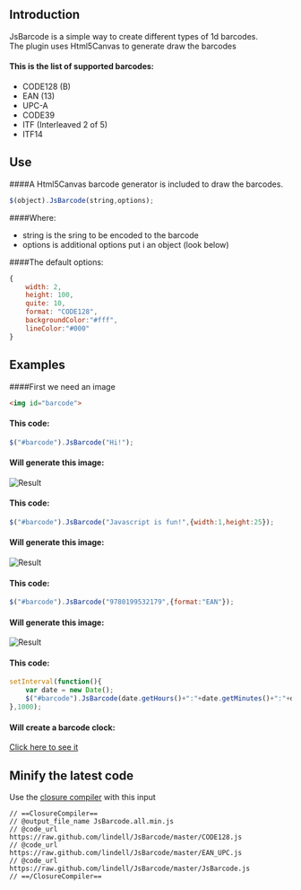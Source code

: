 Introduction
----
JsBarcode is a simple way to create different types of 1d barcodes.  
The plugin uses Html5Canvas to generate draw the barcodes

#### This is the list of supported barcodes:
*  CODE128 (B)
*  EAN (13)
*  UPC-A
*  CODE39
*  ITF (Interleaved 2 of 5)
*  ITF14

Use
----
####A Html5Canvas barcode generator is included to draw the barcodes.
````javascript
$(object).JsBarcode(string,options);
````
####Where:
*  string is the sring to be encoded to the barcode
*  options is additional options put i an object (look below)

####The default options:
````javascript
{
	width: 2,
	height:	100,
	quite: 10,
	format:	"CODE128",
	backgroundColor:"#fff",
	lineColor:"#000"
}
````


Examples
----

####First we need an image
````html
<img id="barcode">
````

#### This code:
````javascript
$("#barcode").JsBarcode("Hi!");
````

#### Will generate this image:
![Result](http://fleo.se/barcode/img/hi.png)
  
  
  
#### This code:
````javascript
$("#barcode").JsBarcode("Javascript is fun!",{width:1,height:25});
````
#### Will generate this image:
![Result](http://fleo.se/barcode/img/javascript.png)
  
  
  
#### This code:
````javascript
$("#barcode").JsBarcode("9780199532179",{format:"EAN"});
````
#### Will generate this image:
![Result](http://fleo.se/barcode/img/ean.png)
  
  
  
#### This code:
````javascript
setInterval(function(){
	var date = new Date();
	$("#barcode").JsBarcode(date.getHours()+":"+date.getMinutes()+":"+date.getSeconds());
},1000);
````
#### Will create a barcode clock:
[Click here to see it](http://fleo.se/barcode/example/barcodeClock.html)



Minify the latest code
----
Use the [closure compiler](http://closure-compiler.appspot.com/home) with this input
````
// ==ClosureCompiler==
// @output_file_name JsBarcode.all.min.js
// @code_url https://raw.github.com/lindell/JsBarcode/master/CODE128.js
// @code_url https://raw.github.com/lindell/JsBarcode/master/EAN_UPC.js
// @code_url https://raw.github.com/lindell/JsBarcode/master/JsBarcode.js
// ==/ClosureCompiler==
````